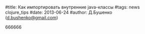 #title: Как импортировать внутренние java-классы
#tags: news clojure_tips
#date: 2013-06-24
#author: Д.Бушенко (d.bushenko@gmail.com)

666666